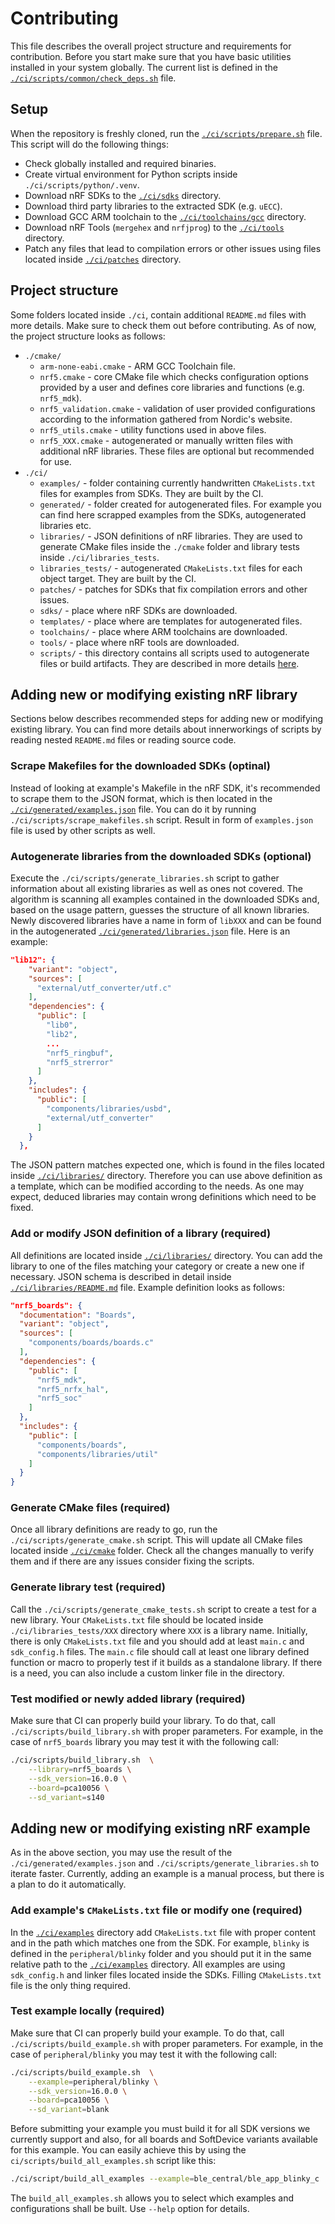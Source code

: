 # Contributing

This file describes the overall project structure and requirements for
contribution. Before you start make sure that you have basic utilities installed
in your system globally. The current list is defined in the
[`./ci/scripts/common/check_deps.sh`](./scripts/common/check_deps.sh) file.

## Setup

When the repository is freshly cloned, run the [`./ci/scripts/prepare.sh`](./scripts/prepare.sh)
file. This script will do the following things:

- Check globally installed and required binaries.
- Create virtual environment for Python scripts inside `./ci/scripts/python/.venv`.
- Download nRF SDKs to the [`./ci/sdks`](./sdks) directory.
- Download third party libraries to the extracted SDK (e.g. `uECC`).
- Download GCC ARM toolchain to the [`./ci/toolchains/gcc`](./toolchains/gcc) directory.
- Download nRF Tools (`mergehex` and `nrfjprog`) to the [`./ci/tools`](./tools) directory.
- Patch any files that lead to compilation errors or other issues using files
  located inside [`./ci/patches`](./patches) directory.

## Project structure

Some folders located inside `./ci`, contain additional `README.md` files
with more details. Make sure to check them out before contributing. As of now,
the project structure looks as follows:

- `./cmake/`
  - `arm-none-eabi.cmake` - ARM GCC Toolchain file.
  - `nrf5.cmake` - core CMake file which checks configuration options provided
    by a user and defines core libraries and functions (e.g. `nrf5_mdk`).
  - `nrf5_validation.cmake` - validation of user provided configurations
    according to the information gathered from Nordic's website.
  - `nrf5_utils.cmake` - utility functions used in above files.
  - `nrf5_XXX.cmake` - autogenerated or manually written files with additional
    nRF libraries. These files are optional but recommended for use.
- `./ci/`
  - `examples/` - folder containing currently handwritten `CMakeLists.txt` files
    for examples from SDKs. They are built by the CI.
  - `generated/` - folder created for autogenerated files. For example you can
    find here scrapped examples from the SDKs, autogenerated libraries etc.
  - `libraries/` - JSON definitions of nRF libraries. They are used to generate
    CMake files inside the `./cmake` folder and library tests inside `./ci/libraries_tests`.
  - `libraries_tests/` - autogenerated `CMakeLists.txt` files for each object
    target. They are built by the CI.
  - `patches/` - patches for SDKs that fix compilation errors and other issues.
  - `sdks/` - place where nRF SDKs are downloaded.
  - `templates/` - place where are templates for autogenerated files.
  - `toolchains/` - place where ARM toolchains are downloaded.
  - `tools/` - place where nRF tools are downloaded.
  - `scripts/` - this directory contains all scripts used to autogenerate files
    or build artifacts. They are described in more details [here](./scripts/README.md).

## Adding new or modifying existing nRF library

Sections below describes recommended steps for adding new or modifying existing
library. You can find more details about innerworkings of scripts by reading
nested `README.md` files or reading source code.

### Scrape Makefiles for the downloaded SDKs (optinal)

Instead of looking at example's Makefile in the nRF SDK, it's recommended to
scrape them to the JSON format, which is then located in the
[`./ci/generated/examples.json`](./generated/examples.json) file. You can do it
by running `./ci/scripts/scrape_makefiles.sh` script. Result in form of
`examples.json` file is used by other scripts as well.

### Autogenerate libraries from the downloaded SDKs (optional)

Execute the `./ci/scripts/generate_libraries.sh` script to gather information
about all existing libraries as well as ones not covered. The algorithm is
scanning all examples contained in the downloaded SDKs and, based on the usage
pattern, guesses the structure of all known libraries. Newly discovered libraries
have a name in form of `libXXX` and can be found in the autogenerated
[`./ci/generated/libraries.json`](./generated/libraries.json) file.
Here is an example:

```json
"lib12": {
    "variant": "object",
    "sources": [
      "external/utf_converter/utf.c"
    ],
    "dependencies": {
      "public": [
        "lib0",
        "lib2",
        ...
        "nrf5_ringbuf",
        "nrf5_strerror"
      ]
    },
    "includes": {
      "public": [
        "components/libraries/usbd",
        "external/utf_converter"
      ]
    }
  },
```

The JSON pattern matches expected one, which is found in the files located
inside [`./ci/libraries/`](./libraries) directory. Therefore you can use above
definition as a template, which can be modified according to the needs. As one
may expect, deduced libraries may contain wrong definitions which need to be
fixed.

### Add or modify JSON definition of a library (required)

All definitions are located inside [`./ci/libraries/`](./libraries) directory.
You can add the library to one of the files matching your category or create a
new one if necessary. JSON schema is described in detail inside
[`./ci/libraries/README.md`](./libraries/README.md) file. Example definition
looks as follows:

```json
"nrf5_boards": {
  "documentation": "Boards",
  "variant": "object",
  "sources": [
    "components/boards/boards.c"
  ],
  "dependencies": {
    "public": [
      "nrf5_mdk",
      "nrf5_nrfx_hal",
      "nrf5_soc"
    ]
  },
  "includes": {
    "public": [
      "components/boards",
      "components/libraries/util"
    ]
  }
}
```

### Generate CMake files (required)

Once all library definitions are ready to go, run the
`./ci/scripts/generate_cmake.sh` script. This will update all CMake files
located inside [`./ci/cmake`](../cmake) folder. Check all the changes manually
to verify them and if there are any issues consider fixing the scripts.

### Generate library test (required)

Call the `./ci/scripts/generate_cmake_tests.sh` script to create a test for a
new library. Your `CMakeLists.txt` file should be located inside
`./ci/libraries_tests/XXX` directory where `XXX` is a library name. Initially,
there is only `CMakeLists.txt` file and you should add at least `main.c` and
`sdk_config.h` files. The `main.c` file should call at least one library defined
function or macro to properly test if it builds as a standalone library. If
there is a need, you can also include a custom linker file in the directory.

### Test modified or newly added library (required)

Make sure that CI can properly build your library. To do that, call
`./ci/scripts/build_library.sh` with proper parameters. For example, in the case
of `nrf5_boards` library you may test it with the following call:

```bash
./ci/scripts/build_library.sh  \
    --library=nrf5_boards \
    --sdk_version=16.0.0 \
    --board=pca10056 \
    --sd_variant=s140
```

## Adding new or modifying existing nRF example

As in the above section, you may use the result of the
`./ci/generated/examples.json` and `./ci/scripts/generate_libraries.sh` to
iterate faster. Currently, adding an example is a manual process, but there is
a plan to do it automatically.

### Add example's `CMakeLists.txt` file or modify one (required)

In the [`./ci/examples`](./examples) directory add `CMakeLists.txt` file with
proper content and in the path which matches one from the SDK. For example,
`blinky` is defined in the `peripheral/blinky` folder and you should put it in
the same relative path to the [`./ci/examples`](./examples) directory.
All examples are using `sdk_config.h` and linker files located inside the SDKs.
Filling `CMakeLists.txt` file is the only thing required.

### Test example locally (required)

Make sure that CI can properly build your example. To do that, call
`./ci/scripts/build_example.sh` with proper parameters. For example, in the case
of `peripheral/blinky` you may test it with the following call:

```bash
./ci/scripts/build_example.sh  \
    --example=peripheral/blinky \
    --sdk_version=16.0.0 \
    --board=pca10056 \
    --sd_variant=blank
```

Before submitting your example you must build it for all SDK versions we
currently support and also, for all boards and SoftDevice variants available
for this example. You can easily achieve this by using the
`ci/scripts/build_all_examples.sh` script like this:

```bash
./ci/script/build_all_examples --example=ble_central/ble_app_blinky_c
```

The `build_all_examples.sh` allows you to select which examples and
configurations shall be built. Use `--help` option for details.
